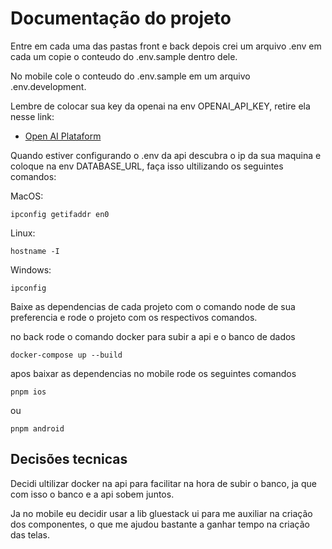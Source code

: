 # Documentação do projeto

Entre em cada uma das pastas front e back depois crei um arquivo .env em cada um copie o conteudo do .env.sample dentro dele.

No mobile cole o conteudo do .env.sample em um arquivo .env.development.

Lembre de colocar sua key da openai na env OPENAI_API_KEY, retire ela nesse link:

- [Open AI Plataform](https://openai.com/api/)

Quando estiver configurando o .env da api descubra o ip da sua maquina e coloque na env DATABASE_URL, faça isso ultilizando os seguintes comandos:

MacOS:

```
ipconfig getifaddr en0
```

Linux:

```
hostname -I
```

Windows:

```
ipconfig
```

Baixe as dependencias de cada projeto com o comando node de sua preferencia e rode o projeto com os respectivos comandos.

no back rode o comando docker para subir a api e o banco de dados

```
docker-compose up --build
```

apos baixar as dependencias no mobile rode os seguintes comandos

```
pnpm ios
```

ou

```
pnpm android
```

## Decisões tecnicas

Decidi ultilizar docker na api para facilitar na hora de subir o banco, ja que com isso o banco e a api sobem juntos.

Ja no mobile eu decidir usar a lib gluestack ui para me auxiliar na criação dos componentes, o que me ajudou bastante a ganhar tempo na criação das telas.
